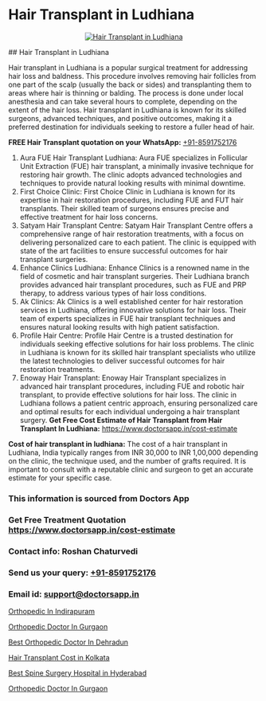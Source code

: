# Hair Transplant in Ludhiana

<p align="center">
  <a href="https://doctorsapp.co.in/uploads/treatment_image/Finding%20the%20best%20hair%20clinic.jpg">
    <img src="https://doctorsapp.co.in/treatment/hair-transplant" alt="Hair Transplant in Ludhiana">
  </a>
</p>
## Hair Transplant in Ludhiana

Hair transplant in Ludhiana is a popular surgical treatment for addressing hair loss and baldness. This procedure involves removing hair follicles from one part of the scalp (usually the back or sides) and transplanting them to areas where hair is thinning or balding. The process is done under local anesthesia and can take several hours to complete, depending on the extent of the hair loss. Hair transplant in Ludhiana is known for its skilled surgeons, advanced techniques, and positive outcomes, making it a preferred destination for individuals seeking to restore a fuller head of hair.

**FREE Hair Transplant quotation on your WhatsApp:**  [+91-8591752176](https://api.whatsapp.com/send?phone=8591752176)

1) Aura FUE Hair Transplant Ludhiana: Aura FUE specializes in Follicular Unit Extraction (FUE) hair transplant, a minimally invasive technique for restoring hair growth. The clinic adopts advanced technologies and techniques to provide natural looking results with minimal downtime.
2) First Choice Clinic: First Choice Clinic in Ludhiana is known for its expertise in hair restoration procedures, including FUE and FUT hair transplants. Their skilled team of surgeons ensures precise and effective treatment for hair loss concerns.
3) Satyam Hair Transplant Centre: Satyam Hair Transplant Centre offers a comprehensive range of hair restoration treatments, with a focus on delivering personalized care to each patient. The clinic is equipped with state of the art facilities to ensure successful outcomes for hair transplant surgeries.
4) Enhance Clinics   Ludhiana: Enhance Clinics is a renowned name in the field of cosmetic and hair transplant surgeries. Their Ludhiana branch provides advanced hair transplant procedures, such as FUE and PRP therapy, to address various types of hair loss conditions.
5) Ak Clinics: Ak Clinics is a well established center for hair restoration services in Ludhiana, offering innovative solutions for hair loss. Their team of experts specializes in FUE hair transplant techniques and ensures natural looking results with high patient satisfaction.
6) Profile Hair Centre: Profile Hair Centre is a trusted destination for individuals seeking effective solutions for hair loss problems. The clinic in Ludhiana is known for its skilled hair transplant specialists who utilize the latest technologies to deliver successful outcomes for hair restoration treatments.
7) Enoway Hair Transplant: Enoway Hair Transplant specializes in advanced hair transplant procedures, including FUE and robotic hair transplant, to provide effective solutions for hair loss. The clinic in Ludhiana follows a patient centric approach, ensuring personalized care and optimal results for each individual undergoing a hair transplant surgery.
**Get Free Cost Estimate of Hair Transplant from Hair Transplant In Ludhiana:** https://www.doctorsapp.in/cost-estimate

**Cost of hair transplant in ludhiana:**
The cost of a hair transplant in Ludhiana, India typically ranges from INR 30,000 to INR 1,00,000 depending on the clinic, the technique used, and the number of grafts required. It is important to consult with a reputable clinic and surgeon to get an accurate estimate for your specific case.

### This information is sourced from Doctors App 
### Get Free Treatment Quotation https://www.doctorsapp.in/cost-estimate
### Contact info: Roshan Chaturvedi 
### Send us your query: [+91-8591752176](https://api.whatsapp.com/send?phone=8591752176) 
### Email id: support@doctorsapp.in

[Orthopedic In Indirapuram](https://www.linkedin.com/pulse/orthopedic-indirapuram-doctorsapp-rajshahi-ox0ge?trackingId=POETiyE6vzgHJBAY49aa1Q%3D%3D&lipi=urn%3Ali%3Apage%3Ad_flagship3_company_admin%3BtGKQvLKET%2FOkWlJl4W0MBA%3D%3D)

[Orthopedic Doctor In Gurgaon](https://www.linkedin.com/pulse/orthopedic-doctor-gurgaon-doctorsapp-dhaka-f1x1e?trackingId=o48%2Fe7uKVNS4ILxItDOLVg%3D%3D&lipi=urn%3Ali%3Apage%3Ad_flagship3_company_admin%3Bo%2BosOGJBSO63YocmsfjAZA%3D%3D)

[Best Orthopedic Doctor In Dehradun](https://medium.com/@manish632504/best-orthopedic-doctor-in-dehradun-e89e1dfa3b32)

[Hair Transplant Cost in Kolkata](https://medium.com/@vanshmehar12/hair-transplant-cost-in-kolkata-e8e638faccb2)

[Best Spine Surgery Hospital in Hyderabad](https://doctors-apps.github.io/doctorsapp/best-spine-surgery-hospital-in-hyderabad)

[Orthopedic Doctor In Gurgaon](https://doctors-apps.github.io/doctorsapp/orthopedic-doctor-in-gurgaon)

